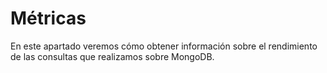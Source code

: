 # Métricas

En este apartado veremos cómo obtener información sobre el rendimiento de las consultas que realizamos sobre MongoDB.